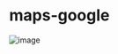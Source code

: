 # maps-google

![image](https://user-images.githubusercontent.com/6579736/196007052-aae757c7-429e-4b77-9cf0-6b1608662ade.png)
